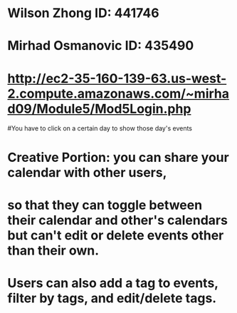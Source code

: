 # Wilson Zhong ID: 441746
# Mirhad Osmanovic ID: 435490

# http://ec2-35-160-139-63.us-west-2.compute.amazonaws.com/~mirhad09/Module5/Mod5Login.php

#You have to click on a certain day to show those day's events

# Creative Portion: you can share your calendar with other users, 
# so that they can toggle between their calendar and other's calendars but can't edit or delete events other than their own.
# Users can also add a tag to events, filter by tags, and edit/delete tags.